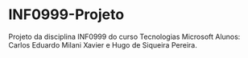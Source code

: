 # INF0999-Projeto
Projeto da disciplina INF0999 do curso Tecnologias Microsoft
Alunos: Carlos Eduardo Milani Xavier e Hugo de Siqueira Pereira.

